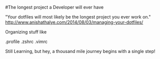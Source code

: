 #The longest project a Developer will ever have

"Your dotfiles will most likely be the longest project you ever work on."
http://www.anishathalye.com/2014/08/03/managing-your-dotfiles/

Organizing stuff like

.profile
.zshrc
.vimrc

Still Learning, but hey, a thousand mile journey begins with a single step!
